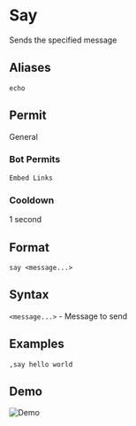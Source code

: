 # Say
Sends the specified message

## Aliases
`echo`
## Permit
General
### Bot Permits
`Embed Links`
### Cooldown
1 second
## Format
`say <message...>`
## Syntax
`<message...>` - Message to send
## Examples
`,say hello world`
## Demo 
![Demo](https://i.imgur.com/XjZyvQO.gif)

